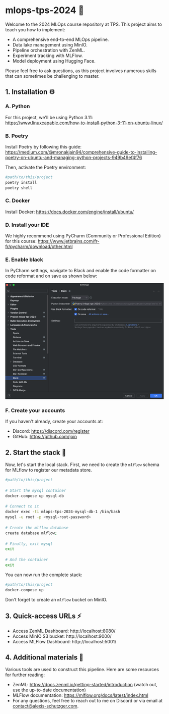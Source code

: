 # mlops-tps-2024 💪

Welcome to the 2024 MLOps course repository at TPS. This project aims to teach you how to implement:

- A comprehensive end-to-end MLOps pipeline. 
- Data lake management using MinIO.
- Pipeline orchestration with ZenML.
- Experiment tracking with MLFlow.
- Model deployment using Hugging Face.

Please feel free to ask questions, as this project involves numerous skills that can sometimes be challenging to master.

## 1. Installation ⚙️
### A. Python

For this project, we'll be using Python 3.11:  https://www.linuxcapable.com/how-to-install-python-3-11-on-ubuntu-linux/

### B. Poetry

Install Poetry by following this guide:  https://medium.com/@mronakjain94/comprehensive-guide-to-installing-poetry-on-ubuntu-and-managing-python-projects-949b49ef4f76

Then, activate the Poetry environment:

```bash
#path/to/this/project
poetry install
poetry shell
```

### C. Docker

Install Docker: https://docs.docker.com/engine/install/ubuntu/

### D. Install your IDE

We highly recommend using PyCharm (Community or Professional Edition) for this course: https://www.jetbrains.com/fr-fr/pycharm/download/other.html

### E. Enable black

In PyCharm settings, navigate to Black and enable the code formatter on code reformat and on save as shown below:

![img.png](images/black.png)

### F. Create your accounts

If you haven't already, create your accounts at:

- Discord: https://discord.com/register
- GitHub: https://github.com/join

## 2. Start the stack 🚀

Now, let's start the local stack. First, we need to create the `mlflow` schema for MLflow to register our metadata store.

```bash
#path/to/this/project

# Start the mysql container
docker-compose up mysql-db

# Connect to it
docker exec -ti mlops-tps-2024-mysql-db-1 /bin/bash
mysql -u root -p <mysql-root-password>

# Create the mlflow database
create database mlflow;

# Finally, exit mysql
exit

# And the container
exit
```

You can now run the complete stack:

```bash
#path/to/this/project
docker-compose up
```

Don't forget to create an `mlflow` bucket on MinIO.

## 3. Quick-access URLs ⚡

- Access ZenML Dashboard: http://localhost:8080/
- Access MinIO S3 bucket: http://localhost:9000/
- Access MLFlow Dashboard: http://localhost:5001/

## 4. Additional materials 📖

Various tools are used to construct this pipeline. Here are some resources for further reading:

- ZenML: https://docs.zenml.io/getting-started/introduction (watch out, use the up-to-date documentation)
- MLFlow documentation: https://mlflow.org/docs/latest/index.html
- For any questions, feel free to reach out to me on Discord or via email at [contact@alexis-schutzger.com](mailto:contact@alexis-schutzger.com).